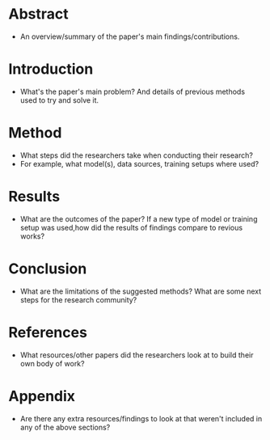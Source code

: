 ﻿# Abstract

-   An overview/summary of the paper's main findings/contributions.

# Introduction

-   What's the paper's main problem? And details of previous methods used to try and solve it.

# Method

-   What steps did the researchers take when conducting their research?
-   For example, what model(s), data sources, training setups where used?

# Results

-   What are the outcomes of the paper? If a new type of model or training setup was used,how did the results of findings compare to revious works?

# Conclusion

-   What are the limitations of the suggested methods? What are some next steps for the research community?

# References

-   What resources/other papers did the researchers look at to build their own body of work?

# Appendix

-   Are there any extra resources/findings to look at that weren't included in any of the above sections?
